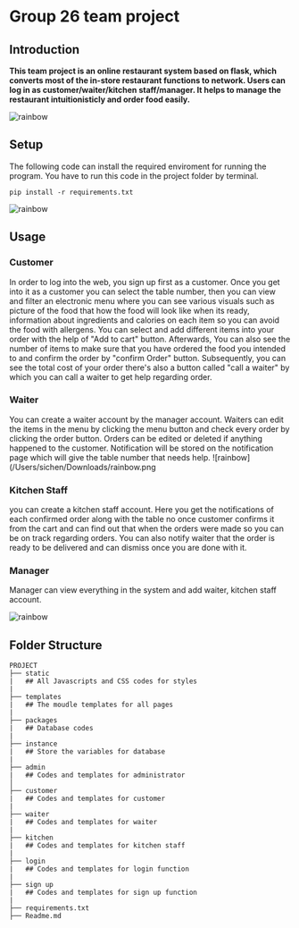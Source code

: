 # Group 26 team project



## Introduction

**This team project is an online restaurant system based on flask, which converts most of the in-store restaurant functions to network. Users can log in as customer/waiter/kitchen staff/manager. It helps to manage the restaurant intuitionisticly and order food easily.**

![rainbow](https://raw.githubusercontent.com/andreasbm/readme/master/assets/lines/rainbow.png)

## Setup

The following code can install the required enviroment for running the program. You have to run this code in the project folder by terminal.

```shell
pip install -r requirements.txt
```

![rainbow](https://raw.githubusercontent.com/andreasbm/readme/master/assets/lines/rainbow.png)

## Usage

### Customer

In order to log into the web, you sign up first as a customer. Once you get into it as a customer you can select the table number, then you can view and filter an electronic menu where you can see various visuals such as picture of the food that how the food will look like when its ready, information about ingredients and calories on each item so you can avoid the food with allergens. You can select and add different items into your order with the help of "Add to cart" button. Afterwards, You can also see the number of items to make sure that you have ordered the food you intended to and confirm the order by "confirm Order" button. Subsequently, you can see the total cost of your order there's also a button called "call a waiter" by which you can call a waiter to get help regarding order.


### Waiter

You can create a waiter account by the manager account. Waiters can edit the items in the menu by clicking the menu button and check every order by clicking the order button. Orders can be edited or deleted if anything happened to the customer. Notification will be stored on the notification page which will give the table number that needs help. ![rainbow](/Users/sichen/Downloads/rainbow.png

### Kitchen Staff

you can create a kitchen staff account. Here you get the notifications of each confirmed order along with the table no once customer confirms it from the cart and can find out that when the orders were made so you can be on track regarding orders. You can also notify waiter that the order is ready to be delivered and can dismiss once you are done with it.
 

### Manager

Manager can view everything in the system and add waiter, kitchen staff account. 

![rainbow](https://raw.githubusercontent.com/andreasbm/readme/master/assets/lines/rainbow.png)

## Folder Structure

```
PROJECT
├── static
|   ## All Javascripts and CSS codes for styles
|
├── templates
|   ## The moudle templates for all pages
|
├── packages
|   ## Database codes
|
├── instance
|   ## Store the variables for database
|
├── admin
|   ## Codes and templates for administrator
│
├── customer
|   ## Codes and templates for customer
|
├── waiter
|   ## Codes and templates for waiter
|
├── kitchen
|   ## Codes and templates for kitchen staff
|
├── login
|   ## Codes and templates for login function
|
├── sign up
|   ## Codes and templates for sign up function
|
├── requirements.txt
├── Readme.md  
```

